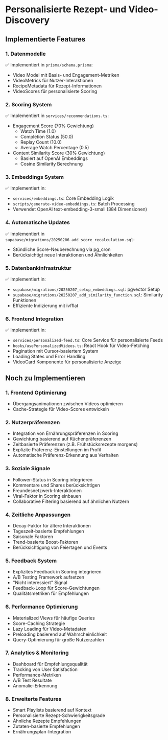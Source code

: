 # Personalisierte Rezept- und Video-Discovery

## Implementierte Features

### 1. Datenmodelle
✅ Implementiert in `prisma/schema.prisma`:
- Video Model mit Basis- und Engagement-Metriken
- VideoMetrics für Nutzer-Interaktionen
- RecipeMetadata für Rezept-Informationen
- VideoScores für personalisierte Scoring

### 2. Scoring System
✅ Implementiert in `services/recommendations.ts`:
- Engagement Score (70% Gewichtung)
  - Watch Time (1.0)
  - Completion Status (50.0)
  - Replay Count (10.0)
  - Average Watch Percentage (0.5)
- Content Similarity Score (30% Gewichtung)
  - Basiert auf OpenAI Embeddings
  - Cosine Similarity Berechnung

### 3. Embeddings System
✅ Implementiert in:
- `services/embeddings.ts`: Core Embedding Logik
- `scripts/generate-video-embeddings.ts`: Batch Processing
- Verwendet OpenAI text-embedding-3-small (384 Dimensionen)

### 4. Automatische Updates
✅ Implementiert in `supabase/migrations/20250206_add_score_recalculation.sql`:
- Stündliche Score-Neuberechnung via pg_cron
- Berücksichtigt neue Interaktionen und Ähnlichkeiten

### 5. Datenbankinfrastruktur
✅ Implementiert in:
- `supabase/migrations/20250207_setup_embeddings.sql`: pgvector Setup
- `supabase/migrations/20250207_add_similarity_function.sql`: Similarity Funktionen
- Effiziente Indizierung mit ivfflat

### 6. Frontend Integration
✅ Implementiert in:
- `services/personalized-feed.ts`: Core Service für personalisierte Feeds
- `hooks/usePersonalizedVideos.ts`: React Hook für Video-Fetching
- Pagination mit Cursor-basiertem System
- Loading States und Error Handling
- VideoCard Komponente für personalisierte Anzeige

## Noch zu Implementieren

### 1. Frontend Optimierung
- Übergangsanimationen zwischen Videos optimieren
- Cache-Strategie für Video-Scores entwickeln

### 2. Nutzerpräferenzen
- Integration von Ernährungspräferenzen in Scoring
- Gewichtung basierend auf Küchenpräferenzen
- Zeitbasierte Präferenzen (z.B. Frühstücksrezepte morgens)
- Explizite Präferenz-Einstellungen im Profil
- Automatische Präferenz-Erkennung aus Verhalten

### 3. Soziale Signale
- Follower-Status in Scoring integrieren
- Kommentare und Shares berücksichtigen
- Freundesnetzwerk-Interaktionen
- Viral-Faktor in Scoring einbauen
- Collaborative Filtering basierend auf ähnlichen Nutzern

### 4. Zeitliche Anpassungen
- Decay-Faktor für ältere Interaktionen
- Tageszeit-basierte Empfehlungen
- Saisonale Faktoren
- Trend-basierte Boost-Faktoren
- Berücksichtigung von Feiertagen und Events

### 5. Feedback System
- Explizites Feedback in Scoring integrieren
- A/B Testing Framework aufsetzen
- "Nicht interessiert" Signal
- Feedback-Loop für Score-Gewichtungen
- Qualitätsmetriken für Empfehlungen

### 6. Performance Optimierung
- Materialized Views für häufige Queries
- Score-Caching Strategie
- Lazy Loading für Video-Metadaten
- Preloading basierend auf Wahrscheinlichkeit
- Query-Optimierung für große Nutzerzahlen

### 7. Analytics & Monitoring
- Dashboard für Empfehlungsqualität
- Tracking von User Satisfaction
- Performance-Metriken
- A/B Test Resultate
- Anomalie-Erkennung

### 8. Erweiterte Features
- Smart Playlists basierend auf Kontext
- Personalisierte Rezept-Schwierigkeitsgrade
- Ähnliche Rezepte Empfehlungen
- Zutaten-basierte Empfehlungen
- Ernährungsplan-Integration
